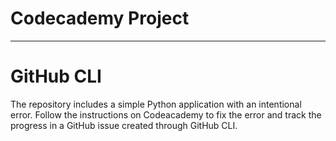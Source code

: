 # Codecademy Project
--------------------
# GitHub CLI

The repository includes a simple Python application with an intentional error. Follow the instructions on Codeacademy to fix the error and track the progress in a GitHub issue created through GitHub CLI.

